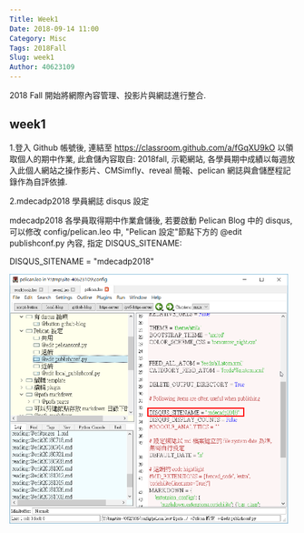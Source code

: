 ```yaml
---
Title: Week1
Date: 2018-09-14 11:00
Category: Misc
Tags: 2018Fall
Slug: week1
Author: 40623109
---
```


2018 Fall 開始將網際內容管理、投影片與網誌進行整合.

<!-- PELICAN_END_SUMMARY -->

week1
----

1.登入 Github 帳號後, 連結至 <a href="https://classroom.github.com/a/fGqXU9kO">https://classroom.github.com/a/fGqXU9kO </a>
 以領取個人的期中作業, 此倉儲內容取自: 2018fall, 示範網站, 各學員期中成績以每週放入此個人網站之操作影片、CMSimfly、reveal 簡報、pelican 網誌與倉儲歷程記錄作為自評依據.
 
 2.mdecadp2018 學員網誌 disqus 設定

mdecadp2018 各學員取得期中作業倉儲後, 若要啟動 Pelican Blog 中的 disqus, 可以修改 config/pelican.leo 中, "Pelican 設定"節點下方的 @edit publishconf.py 內容, 指定 DISQUS_SITENAME:

DISQUS_SITENAME = "mdecadp2018"

<a><img alt="" height="439" src="/images/disqus.png" width="491"></span></a>

